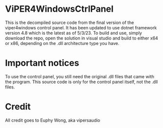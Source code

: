 # ViPER4WindowsCtrlPanel
This is the decompiled source code from the final version of the viper4windows control panel. It has been updated to use dotnet framework version 4.8 which is the latest as of 5/3/23.
To build and use, simply download the repo, open the solution in visual studio and build to either x64 or x86, depending on the .dll architecture type you have.

# Important notices
To use the control panel, you still need the original .dll files that came with the program. This source code is only for the control panel itself, not the .dll files.

# Credit
All credit goes to Euphy Wong, aka vipersaudio
